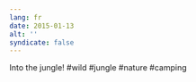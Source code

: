 ```yaml
---
lang: fr
date: 2015-01-13
alt: ''
syndicate: false
---
```


Into the jungle! #wild #jungle #nature #camping
